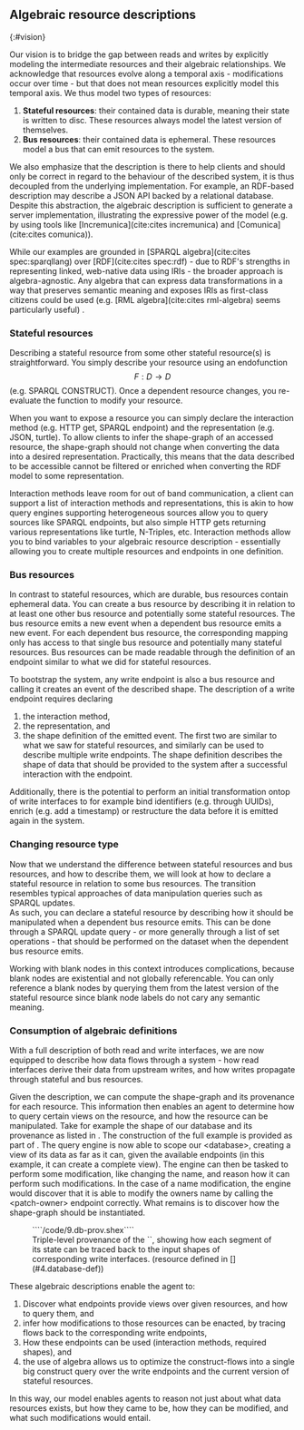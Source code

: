 ## Algebraic resource descriptions
{:#vision}

Our vision is to bridge the gap between reads and writes by explicitly modeling the intermediate
resources and their algebraic relationships. 
We acknowledge that resources evolve along a temporal axis -
modifications occur over time - but that does not mean resources explicitly model this temporal axis.
We thus model two types of resources:
1. **Stateful resources**: their contained data is durable, meaning their state is written to disc.
These resources always model the latest version of themselves. 
2. **Bus resources**: their contained data is ephemeral. These resources model a bus that can emit resources to the system.

We also emphasize that the description is there to help clients and should only be correct in regard to the behaviour of the described system,
it is thus decoupled from the underlying implementation.
For example, an RDF-based description may describe a JSON API backed by a relational database.
Despite this abstraction,
the algebraic description is sufficient to generate a server implementation,
illustrating the expressive power of the model (e.g. by using tools like [Incremunica](cite:cites incremunica) and [Comunica](cite:cites comunica)).

While our examples are grounded in [SPARQL algebra](cite:cites spec:sparqllang) over [RDF](cite:cites spec:rdf) -
due to RDF's strengths in representing linked,
web-native data using IRIs - the broader approach is algebra-agnostic.
Any algebra that can express data transformations in a way that preserves semantic meaning and exposes IRIs as first-class citizens could be used (e.g. [RML algebra](cite:cites rml-algebra) seems particularly useful) .

### Stateful resources 

Describing a stateful resource from some other stateful resource(s) is straightforward.
You simply describe your resource using an endofunction $$F:D \rightarrow D$$ (e.g. SPARQL CONSTRUCT).
Once a dependent resource changes, you re-evaluate the function to modify your resource.
 
When you want to expose a resource you can simply declare the interaction method (e.g. HTTP get, SPARQL endpoint) and the representation (e.g. JSON, turtle).
To allow clients to infer the shape-graph of an accessed resource, the shape-graph should not change when converting the data into a desired representation.
Practically, this means that the data described to be accessible cannot be filtered or enriched when converting the RDF model to some representation.

Interaction methods leave room for out of band communication, a client can support a list of interaction methods and representations,
this is akin to how query engines supporting heterogeneous sources allow you to query sources like SPARQL endpoints, but also simple HTTP gets returning various representations like turtle, N-Triples, etc.
Interaction methods allow you to bind variables to your algebraic resource description -
essentially allowing you to create multiple resources and endpoints in one definition.

### Bus resources

In contrast to stateful resources, which are durable, bus resources contain ephemeral data.
You can create a bus resource by describing it in relation to at least one other bus resource and potentially some stateful resources.
The bus resource emits a new event when a dependent bus resource emits a new event.
For each dependent bus resource, the corresponding mapping only has access to that single bus resource and potentially many stateful resources.
Bus resources can be made readable through the definition of an endpoint similar to what we did for stateful resources.

To bootstrap the system, any write endpoint is also a bus resource and calling it creates an event of the described shape.
The description of a write endpoint requires declaring 
1. the interaction method,
2. the representation, and
3. the shape definition of the emitted event.
The first two are similar to what we saw for stateful resources, and similarly can be used to describe multiple write endpoints.
The shape definition describes the shape of data that should be provided to the system after a successful interaction with the endpoint.

Additionally, there is the potential to perform an initial transformation ontop of write interfaces to for example bind identifiers (e.g. through UUIDs),
enrich (e.g. add a timestamp) or restructure the data before it is emitted again in the system.

### Changing resource type

Now that we understand the difference between stateful resources and bus resources, and how to describe them,
we will look at how to declare a stateful resource in relation to some bus resources.
The transition resembles typical approaches of data manipulation queries such as SPARQL updates.   
As such, you can declare a stateful resource by describing how it should be manipulated when a dependent bus resource emits.
This can be done through a SPARQL update query -
or more generally through a list of set operations -
that should be performed on the dataset when the dependent bus resource emits.

Working with blank nodes in this context introduces complications,
because blank nodes are existential and not globally referencable.
You can only reference a blank nodes by querying them from the latest version of the stateful resource since blank node labels do not cary any semantic meaning.

### Consumption of algebraic definitions

With a full description of both read and write interfaces,
we are now equipped to describe how data flows through a system -
how read interfaces derive their data from upstream writes,
and how writes propagate through stateful and bus resources.

Given the description, we can compute the shape-graph and its provenance for each resource.
This information then enables an agent to determine how to query certain views on the resource, and how the resource can be manipulated.
Take for example the shape of our database and its provenance as listed in [](#9.db-prov).
The construction of the full example is provided as part of [](#annex).
The query engine is now able to scope our \<database\>, creating a view of its data as far as it can, given the available endpoints (in this example, it can create a complete view).
The engine can then be tasked to perform some modification, like changing the name, and reason how it can perform such modifications.
In the case of a name modification, the engine would discover that it is able to modify the owners name by calling the \<patch-owner\> endpoint correctly.
What remains is to discover how the shape-graph should be instantiated.

<figure id="9.db-prov" class="listing">
````/code/9.db-prov.shex````
<figcaption markdown="block">
Triple-level provenance of the `<database>`,
showing how each segment of its state can be traced back to the input shapes of corresponding write interfaces.
(resource defined in [](#4.database-def))
</figcaption>
</figure>


These algebraic descriptions enable the agent to:
1. Discover what endpoints provide views over given resources, and how to query them, and 
2. infer how modifications to those resources can be enacted,
by tracing flows back to the corresponding write endpoints,
3. How these endpoints can be used (interaction methods, required shapes), and
4. the use of algebra allows us to optimize the construct-flows into a single big construct query over the write endpoints and the current version of stateful resources. 

In this way, our model enables agents to reason not just about what data resources exists,
but how they came to be, how they can be modified, and what such modifications would entail.

